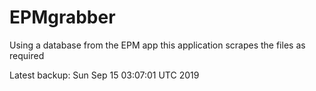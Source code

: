# EPMgrabber
Using a database from the EPM app this application scrapes the files as required


Latest backup: Sun Sep 15 03:07:01 UTC 2019
